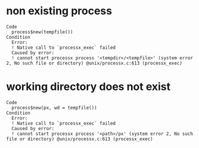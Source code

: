 # non existing process

    Code
      process$new(tempfile())
    Condition
      Error:
      ! Native call to `processx_exec` failed
      Caused by error:
      ! cannot start processx process '<tempdir>/<tempfile>' (system error 2, No such file or directory) @unix/processx.c:613 (processx_exec)

# working directory does not exist

    Code
      process$new(px, wd = tempfile())
    Condition
      Error:
      ! Native call to `processx_exec` failed
      Caused by error:
      ! cannot start processx process '<path>/px' (system error 2, No such file or directory) @unix/processx.c:613 (processx_exec)

